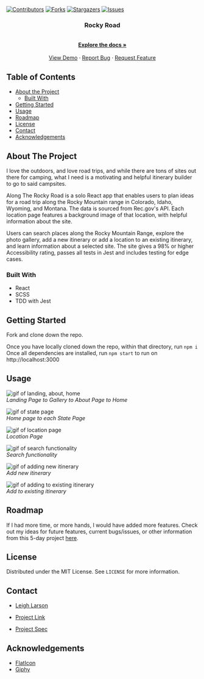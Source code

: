 [![Contributors][contributors-shield]][contributors-url]
[![Forks][forks-shield]][forks-url]
[![Stargazers][stars-shield]][stars-url]
[![Issues][issues-shield]][issues-url]

  <h3 align="center">Rocky Road</h3>

  <p align="center">
    <br />
    <a href="https://github.com/leighlars/rocky-road"><strong>Explore the docs »</strong></a>
    <br />
    <br />
    <a href="https://github.com/leighlars/rocky-road">View Demo</a>
    ·
    <a href="https://github.com/leighlars/rocky-road/issues">Report Bug</a>
    ·
    <a href="https://github.com/leighlars/rocky-road/issues">Request Feature</a>
  </p>
</p>

## Table of Contents

* [About the Project](#about-the-project)
  * [Built With](#built-with)
* [Getting Started](#getting-started)
* [Usage](#usage)
* [Roadmap](#roadmap)
* [License](#license)
* [Contact](#contact)
* [Acknowledgements](#acknowledgements)


<!-- ABOUT THE PROJECT -->
## About The Project

I love the outdoors, and love road trips, and while there are tons of sites out there for camping, what I need is a motivating and helpful itinerary builder to go to said campsites. 

Along The Rocky Road is a solo React app that enables users to plan ideas for a road trip along the Rocky Mountain range in Colorado, Idaho, Wyoming, and Montana. The data is sourced from Rec.gov's API. Each location page features a background image of that location, with helpful information about the site. 

Users can search places along the Rocky Mountain Range, explore the photo gallery, add a new itinerary or add a location to an existing itinerary, and learn information about a selected site. The site gives a 98% or higher Accessibility rating, passes all tests in Jest and includes testing for edge cases. 


### Built With

- React 
- SCSS
- TDD with Jest

## Getting Started

Fork and clone down the repo. 

Once you have locally cloned down the repo, within that directory, run 
`npm i`
Once all dependencies are installed, run
`npm start` to run on http://localhost:3000

## Usage

![gif of landing, about, home](./src/assets/galAbHome.gif)</br>
*Landing Page to Gallery to About Page to Home*

![gif of state page](./src/assets/home-allStates.gif)</br>
*Home page to each State Page*

![gif of location page](./src/assets/loc.gif)</br>
*Location Page*

![gif of search functionality](./src/assets/search.gif)</br>
*Search functionality*

![gif of adding new itinerary](./src/assets/addLoc.gif)</br>
*Add new itinerary*

![gif of adding to existing itinerary](./src/assets/addExist.gif)</br>
*Add to existing itinerary*



## Roadmap

If I had more time, or more hands, I would have added more features. Check out my ideas for future features, current bugs/issues, or other information from this 5-day project [here](https://github.com/leighlars/rocky-road/issues).

## License

Distributed under the MIT License. See `LICENSE` for more information.

## Contact

- [Leigh Larson](https://github.com/leighlars)

- [Project Link](https://github.com/leighlars/rocky-road)
 
- [Project Spec](https://frontend.turing.io/projects/module-3/binary-challenge.html)


## Acknowledgements
* [FlatIcon](https://www.flaticon.com/home)
* [Giphy](https://giphy.com)


<!-- MARKDOWN LINKS & IMAGES -->
<!-- https://www.markdownguide.org/basic-syntax/#reference-style-links -->
[contributors-shield]: https://img.shields.io/github/contributors/leighlars/rocky-road.svg?style=flat-square
[contributors-url]: https://github.com/leighlars/rocky-road/graphs/contributors
[forks-shield]: https://img.shields.io/github/forks/leighlars/rocky-road.svg?style=flat-square
[forks-url]: https://github.com/leighlars/rocky-road/network/members
[stars-shield]: https://img.shields.io/github/stars/leighlars/rocky-road.svg?style=flat-square
[stars-url]: https://github.com/leighlars/rocky-road/stargazers
[issues-shield]: https://img.shields.io/github/issues/leighlars/rocky-road.svg?style=flat-square
[issues-url]: https://github.com/leighlars/rocky-road/issues
